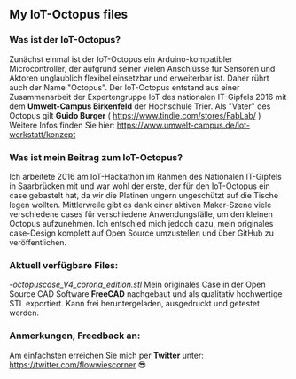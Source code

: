 ## My IoT-Octopus files
### Was ist der IoT-Octopus?
Zunächst einmal ist der IoT-Octopus ein Arduino-kompatibler Microcontroller, der aufgrund seiner vielen Anschlüsse für Sensoren und Aktoren unglaublich flexibel einsetzbar und erweiterbar ist. Daher rührt auch der Name "Octopus".
Der IoT-Octopus entstand aus einer Zusammenarbeit der Expertengruppe IoT des nationalen IT-Gipfels 2016 mit dem **Umwelt-Campus Birkenfeld** der Hochschule Trier. Als "Vater" des Octopus gilt **Guido Burger** ( https://www.tindie.com/stores/FabLab/ )
Weitere Infos finden Sie hier:
https://www.umwelt-campus.de/iot-werkstatt/konzept

### Was ist mein Beitrag zum IoT-Octopus?
Ich arbeitete 2016 am IoT-Hackathon im Rahmen des Nationalen IT-Gipfels in Saarbrücken mit und war wohl der erste, der für den IoT-Octopus ein case gebastelt hat, da wir die Platinen ungern ungeschützt auf die Tische legen wollten. Mittlerweile gibt es dank einer aktiven Maker-Szene viele verschiedene cases für verschiedene Anwendungsfälle, um den kleinen Octopus aufzunehmen.
Ich entschied mich jedoch dazu, mein originales case-Design komplett auf Open Source umzustellen und über GitHub zu veröffentlichen.

### Aktuell verfügbare Files:
-*octopuscase_V4_corona_edition.stl* 
Mein originales Case in der Open Source CAD Software **FreeCAD** nachgebaut und als qualitativ hochwertige STL exportiert. Kann frei heruntergeladen, ausgedruckt und getestet werden. 

### Anmerkungen, Freedback an:
Am einfachsten erreichen Sie mich per **Twitter** unter: https://twitter.com/flowwiescorner :sunglasses:
